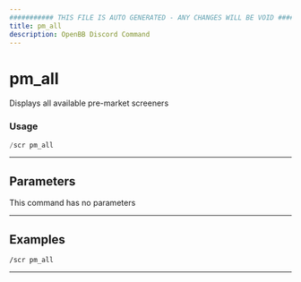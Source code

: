 ```yaml
---
########### THIS FILE IS AUTO GENERATED - ANY CHANGES WILL BE VOID ###########
title: pm_all
description: OpenBB Discord Command
---
```


# pm_all

Displays all available pre-market screeners

### Usage

```python wordwrap
/scr pm_all
```

---

## Parameters

This command has no parameters



---

## Examples

```
/scr pm_all
```
---

